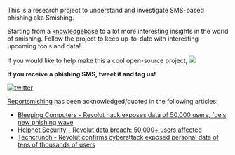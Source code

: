 This is a research project to understand and investigate SMS-based phishing aka Smishing. 

Starting from a [knowledgebase](https://github.com/reportsmishing/knowledgebase) to a lot more interesting insights in the world of smishing. 
Follow the project to keep up-to-date with interesting upcoming tools and data!

If you would like to help make this a cool open-source project, [![](https://img.shields.io/static/v1?label=Sponsor&message=%E2%9D%A4&logo=GitHub&color=%23fe8e86)](https://github.com/sponsors/reportsmishing)

**If you receive a phishing SMS, tweet it and tag us!**

[![twitter](https://img.shields.io/twitter/follow/reportsmishing?style=social)](https://twitter.com/reportsmishing)

[Reportsmishing](https://twitter.com/reportsmishing/) has been acknowledged/quoted in the following articles:
* [Bleeping Computers - Revolut hack exposes data of 50,000 users, fuels new phishing wave](https://www.bleepingcomputer.com/news/security/revolut-hack-exposes-data-of-50-000-users-fuels-new-phishing-wave/)
* [Helpnet Security - Revolut data breach: 50,000+ users affected](https://www.helpnetsecurity.com/2022/09/20/revolut-data-breach-phishing/)
* [Techcrunch - Revolut confirms cyberattack exposed personal data of tens of thousands of users](https://techcrunch.com/2022/09/20/revolut-cyberattack-thousands-exposed/?guccounter=1&guce_referrer=aHR0cHM6Ly90LmNvLw&guce_referrer_sig=AQAAALE2PqC93LI2eZ1yqg_pSdo4DD_uaPPDsP9rFlkR8JM1IpBbGnbRBrwlhd3KfPlJZlNUNHZz7PYnXsEeGoEqCkwY-EmDgjerdUHXpfJQpTYoEQPEtGX2aKZwGr-RTtikTkG4DdHy6keF-hp7AEiO56sYhIGZBUIizn9CHgfXFzZU)
